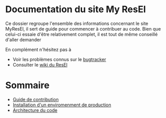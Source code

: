 Documentation du site My ResEl
==============================

Ce dossier regroupe l'ensemble des informations concernant le site MyResEl, il
sert de guide pour commencer à contribuer au code. Bien que celui-ci essaie
d'être relativement complet, il est tout de même conseillé d'aller demander

En complément n'hésitez pas à
* Voir les problèmes connus sur le [bugtracker](https://git.resel.fr/resel/myresel/issues)
* Consulter le [wiki du ResEl](https://wiki.resel.fr)

# Sommaire
* [Guide de contribution](../CONTRIBUTING.md)
* [Installation d'un enviromenment de production](Installation.md)
* [Architecture du code](Architecture.md)
